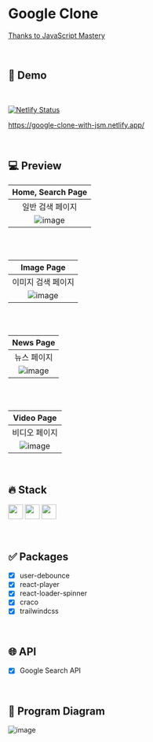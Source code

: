 # Google Clone

[Thanks to JavaScript Mastery](https://www.youtube.com/watch?v=NDbruK1fzG8)

<br>

## 🔗 Demo

<br>

[![Netlify Status](https://api.netlify.com/api/v1/badges/cceb580b-03ba-4b7f-8d73-b779d3de4d9a/deploy-status)](https://app.netlify.com/sites/google-clone-with-jsm/deploys)

https://google-clone-with-jsm.netlify.app/

<br>

## 💻 Preview

|                                                Home, Search Page                                                |
| :-------------------------------------------------------------------------------------------------------------: |
|                                                일반 검색 페이지                                                 |
| ![image](https://user-images.githubusercontent.com/42693257/138036304-af68aaed-98f4-4dc4-9eca-94c59b32acbe.png) |

<br>
<br>

|                                                   Image Page                                                    |
| :-------------------------------------------------------------------------------------------------------------: |
|                                               이미지 검색 페이지                                                |
| ![image](https://user-images.githubusercontent.com/42693257/138036363-b7bb5921-071a-4666-9eb1-809aee2b058b.png) |

<br>
<br>

|                                                    News Page                                                    |
| :-------------------------------------------------------------------------------------------------------------: |
|                                                   뉴스 페이지                                                   |
| ![image](https://user-images.githubusercontent.com/42693257/138036400-e57b2ea7-3824-49ff-a3d0-0d2326633084.png) |

<br>
<br>

|                                                   Video Page                                                    |
| :-------------------------------------------------------------------------------------------------------------: |
|                                                  비디오 페이지                                                  |
| ![image](https://user-images.githubusercontent.com/42693257/138036431-35dbf24f-7bb3-42ee-95d1-27262c36818e.png) |

<br>

## 🔥 Stack

<img height="30" src="https://img.shields.io/badge/React-black?style=for-the-badge&logo=React&logoColor=#61DAFB"/> <img height="30" src="https://img.shields.io/badge/Javascript-black?style=for-the-badge&logo=Javascript&logoColor=F7DF1E"/>
<img height="30" src="https://img.shields.io/badge/Netlify-black?style=for-the-badge&logo=Netlify&logoColor=00C7B7"/>

<br>

## ✅ Packages

- [x] user-debounce
- [x] react-player
- [x] react-loader-spinner
- [x] craco
- [x] trailwindcss

<br>

## 🌐 API

- [x] Google Search API

<br>

## 📄 Program Diagram

![image](https://user-images.githubusercontent.com/42693257/138043054-73f80acd-9176-43b5-bf9e-eca3bc3e0d33.png)
